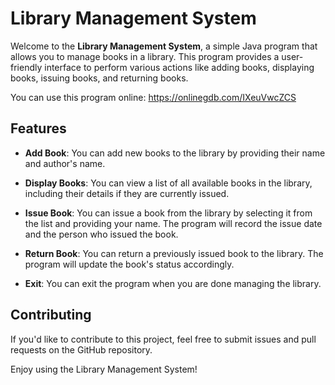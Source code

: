 # Library Management System

Welcome to the **Library Management System**, a simple Java program that allows you to manage books in a library. This program provides a user-friendly interface to perform various actions like adding books, displaying books, issuing books, and returning books.

You can use this program online: https://onlinegdb.com/IXeuVwcZCS

## Features

- **Add Book**: You can add new books to the library by providing their name and author's name.

- **Display Books**: You can view a list of all available books in the library, including their details if they are currently issued.

- **Issue Book**: You can issue a book from the library by selecting it from the list and providing your name. The program will record the issue date and the person who issued the book.

- **Return Book**: You can return a previously issued book to the library. The program will update the book's status accordingly.

- **Exit**: You can exit the program when you are done managing the library.


## Contributing

If you'd like to contribute to this project, feel free to submit issues and pull requests on the GitHub repository.

Enjoy using the Library Management System!
